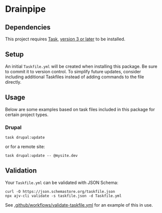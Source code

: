 # Drainpipe

## Dependencies
This project requires [Task](https://github.com/go-task/task), [version 3 or later](https://taskfile.dev/#/taskfile_versions) to be installed.

## Setup
An initial `Taskfile.yml` will be created when installing this package. Be sure to commit it to version control. To simplify future updates, consider including additional Taskfiles instead of adding commands to the file directly.

## Usage
Below are some examples based on task files included in this package for certain project types.

### Drupal
```
task drupal:update
```

or for a remote site:

```
task drupal:update -- @mysite.dev
```

## Validation

Your `Taskfile.yml` can be validated with JSON Schema:
```
curl -O https://json.schemastore.org/taskfile.json
npx ajv-cli validate -s taskfile.json -d Taskfile.yml
```

See [.github/workflows/validate-taskfile.yml](`.github/workflows/validate-taskfile.yml`)
for an example of this in use.
